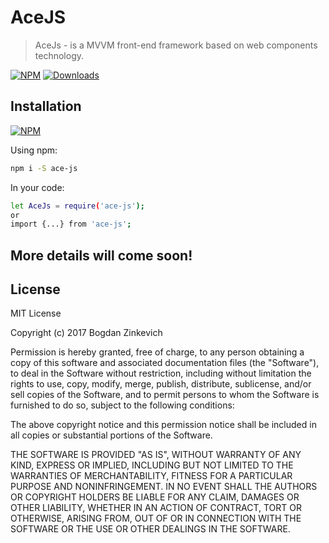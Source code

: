 # AceJS

  > AceJs - is a MVVM front-end framework based on web components technology.

[![NPM](https://img.shields.io/npm/v/ace-js.svg)](https://www.npmjs.com/package/ace-js)
[![Downloads](https://img.shields.io/npm/dm/ace-js.svg)](http://npm-stat.com/charts.html?package=ace-js)


## Installation

[![NPM](https://nodei.co/npm/ace-js.png)](https://nodei.co/npm/ace-js/)

Using npm:

```bash
npm i -S ace-js
```

In your code:

```bash
let AceJs = require('ace-js');
or
import {...} from 'ace-js';
```
## More details will come soon!


## License

MIT License

Copyright (c) 2017 Bogdan Zinkevich

Permission is hereby granted, free of charge, to any person obtaining a copy
of this software and associated documentation files (the "Software"), to deal
in the Software without restriction, including without limitation the rights
to use, copy, modify, merge, publish, distribute, sublicense, and/or sell
copies of the Software, and to permit persons to whom the Software is
furnished to do so, subject to the following conditions:

The above copyright notice and this permission notice shall be included in all
copies or substantial portions of the Software.

THE SOFTWARE IS PROVIDED "AS IS", WITHOUT WARRANTY OF ANY KIND, EXPRESS OR
IMPLIED, INCLUDING BUT NOT LIMITED TO THE WARRANTIES OF MERCHANTABILITY,
FITNESS FOR A PARTICULAR PURPOSE AND NONINFRINGEMENT. IN NO EVENT SHALL THE
AUTHORS OR COPYRIGHT HOLDERS BE LIABLE FOR ANY CLAIM, DAMAGES OR OTHER
LIABILITY, WHETHER IN AN ACTION OF CONTRACT, TORT OR OTHERWISE, ARISING FROM,
OUT OF OR IN CONNECTION WITH THE SOFTWARE OR THE USE OR OTHER DEALINGS IN THE
SOFTWARE.

